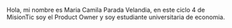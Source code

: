 Hola, mi nombre es Maria Camila Parada Velandia, en este ciclo 4 de MisionTic soy el Product Owner y soy estudiante universitaria de economia. 
